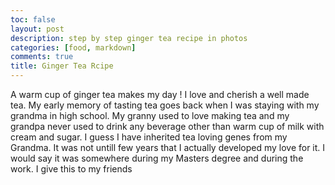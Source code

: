 ```yaml
---
toc: false
layout: post
description: step by step ginger tea recipe in photos
categories: [food, markdown]
comments: true
title: Ginger Tea Rcipe
---
```

A warm cup of ginger tea makes my day ! I love and cherish a well made tea. My early memory of tasting tea goes back when I was staying 
with my grandma in high school. My granny used to love making tea and my grandpa never used to drink any beverage other than warm cup 
of milk with cream and sugar. I guess I have inherited tea loving genes from my Grandma. It was not untill few years that I actually 
developed my love for it. I would say it was somewhere during my Masters degree and during the work. I give this to my friends 